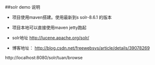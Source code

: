 ##solr demo  说明

- 项目使用maven搭建。使用最新到s solr-8.6.1 的版本
- 项目本地可以直接使用maven jetty跑起
- solr地址 http://lucene.apache.org/solr/

- 博客地址：  http://blog.csdn.net/freewebsys/article/details/39078269


http://localhost:8080/solr/tuan/browse

